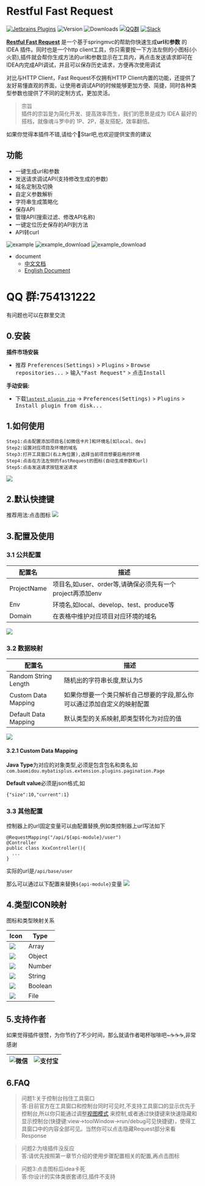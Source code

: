 # Restful Fast Request

[![Jetbrains Plugins][plugin-img]][plugin]
![Version](https://img.shields.io/jetbrains/plugin/v/16988)
![Downloads](https://img.shields.io/jetbrains/plugin/d/16988)
[![QQ群](https://img.shields.io/badge/chat-QQ群-46BC99.svg?style=flat-square)](https://qm.qq.com/cgi-bin/qm/qr?k=1OEJ5QST4zoEUv0x0OvOmC3TUfAIZXAO)
[![Slack](https://img.shields.io/badge/Slack-%23Fast--Request-red)](https://fastrequest.slack.com)

[**Restful Fast Request**](https://plugins.jetbrains.com/plugin/16988-fast-request) 是一个基于springmvc的帮助你快速生成**url**和**参数**
的IDEA 插件。同时也是一个http client工具，你只需要按一下方法左侧的小图标(小火箭),插件就会帮你生成方法的url和参数显示在工具内，再点击发送请求即可在IDEA内完成API调试，并且可以保存历史请求，方便再次使用调试

对比与HTTP Client，Fast Request不仅拥有HTTP Client内置的功能，还提供了友好易懂直观的界面，让使用者调试API的时候能够更加方便、简捷，同时各种类型参数也提供了不同的定制方式，更加灵活。

> 宗旨  
> 插件的宗旨是为简化开发、提高效率而生，我们的愿景是成为 IDEA 最好的搭档，就像魂斗罗中的 1P、2P，基友搭配，效率翻倍。

如果你觉得本插件不错,请给个🌟Star吧,也欢迎提供宝贵的建议

## 功能

* 一键生成url和参数
* 发送请求调试API(支持修改生成的参数)
* 域名定制及切换
* 自定义参数解析
* 字符串生成策略化
* 保存API
* 管理API(搜索过滤、修改API名称)
* 一键定位历史保存的API到方法
* API转curl

![example](./screenshot/example.gif)
![example_download](./screenshot/downloadFile.gif)
![example_download](./screenshot/apis_hd.png)

- document
  * [中文文档](README.zh_CN.md)
  * [English Document](README.md)

# QQ 群:754131222

有问题也可以在群里交流

## 0.安装

**插件市场安装**

- 推荐 <kbd>Preferences(Settings)</kbd> > <kbd>Plugins</kbd> > <kbd>Browse repositories...</kbd> > <kbd>输入"Fast
  Request"</kbd> > <kbd>点击Install</kbd>

**手动安装:**

- 下载[`lastest plugin zip`][latest-release] -> <kbd>Preferences(Settings)</kbd> > <kbd>Plugins</kbd> > <kbd>Install
  plugin from disk...</kbd>

## 1.如何使用
```
Step1:点击配置添加项目名[如微信卡片]和环境名[如local、dev]
Step2:设置对应项目及环境的域名
Step3:打开工具窗口(右上角位置),选择当前项目想要启用的环境
Step4:点击在方法左侧的fastRequest的图标(自动生成参数和url)
Step5:点击发送请求按钮发送请求
```

![](./screenshot/howToUse.gif)

## 2.默认快捷键
推荐用法:点击图标
![](./screenshot/methodIcon.png)

[comment]: <> (也可通过IDEA快捷键设置修改)

[comment]: <> (|快捷键|作用域|说明|)

[comment]: <> (| --- | --- | --- |)

[comment]: <> (| <kbd> ctrl \ </kbd> | 方法&#40;光标放上面就行&#41; | 生成当前方法的url和请求参数 |)

[comment]: <> (如果它不起作用，您可以在Keymap中搜索<kbd>Generate URL and Param</kbd>并更改快捷键)

[comment]: <> (修改路径:<kbd>Preferences&#40;Settings&#41;</kbd> > <kbd>Keymap</kbd>)

[comment]: <> (另外的方法:<kbd>Code&#40;Toolbar&#41;</kbd> > <kbd>Generate</kbd> > <kbd>Generate URL and Param</kbd>)

## 3.配置及使用

### 3.1 公共配置
|配置名|描述|
| --- | --- |
|ProjectName|项目名,如user、order等,请确保必须先有一个project再添加env|
|Env|环境名,如local、develop、test、produce等|
|Domain|在表格中维护对应项目对应环境的域名|

![](./screenshot/commonConfig.png)

### 3.2 数据映射
|配置名|描述|
| --- | --- |
|Random String Length|随机出的字符串长度,默认为5|
|Custom Data Mapping|如果你想要一个类只解析自己想要的字段,那么你可以通过添加自定义的映射配置|
|Default Data Mapping|默认类型的关系映射,即类型转化为对应的值|

![](./screenshot/dataMapping.png)

#### 3.2.1 Custom Data Mapping
**Java Type**为对应的对象类型,必须是包含包名和类名,如`com.baomidou.mybatisplus.extension.plugins.pagination.Page`

**Default value**必须是json格式,如
```
{"size":10,"current":1}
```

### 3.3 其他配置

控制器上的url固定变量可以由配置替换,例如类控制器上url写法如下

```
@RequestMapping("/api/${api-module}/user")
@Controller
public class XxxController(){
  ...
}
```

实际的url是`/api/base/user`

那么可以通过以下配置来替换`${api-module}`变量
![](./screenshot/otherConfig.png)


## 4.类型ICON映射
图标和类型映射关系

|Icon|Type|
| --- | --- | 
|![](./screenshot/icon/array.svg)  |Array  |
|![](./screenshot/icon/object.svg) |Object |
|![](./screenshot/icon/number.svg) |Number |
|![](./screenshot/icon/string.svg) |String |
|![](./screenshot/icon/boolean.svg)|Boolean|
|![](./screenshot/icon/file.svg)|File|

## 5.支持作者
如果觉得插件很赞，为你节约了不少时间，那么就请作者喝杯咖啡吧~☕☕☕,非常感谢

| ![微信](./screenshot/pay/wechat.jpg) | ![支付宝](./screenshot/pay/alipay.png) |
| --- | --- |

## 6.FAQ
>问题1:关于控制台挡住工具窗口  
答:目前官方在工具窗口和控制台同时可见时,不支持工具窗口的显示优先于控制台,所以你只能通过调整[视图模式](https://www.jetbrains.com/help/idea/viewing-modes.html)
来控制,或者通过快捷键来快速隐藏和显示控制台(快捷键:view->toolWindow->run/debug可见快捷键)，使得工具窗口中的内容全部可见。当然你可以点击隐藏Request部分来看Response

>问题2:为啥插件没反应  
答:请优先按照第一章节介绍的使用步骤配置相关的配置,再点击图标

>问题3:点击图标后idea卡死  
>答:你设计的实体类嵌套递归,插件不支持

[latest-release]: https://github.com/kings1990/fast-request/releases/latest
[plugin]: https://plugins.jetbrains.com/plugin/16988
[plugin-img]: https://img.shields.io/badge/plugin-FastRequest-x.svg
